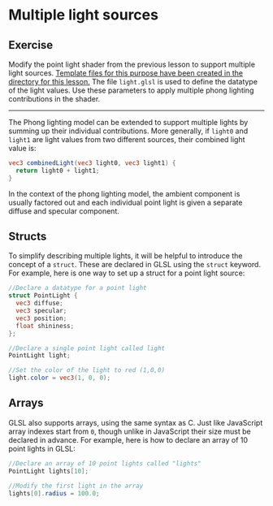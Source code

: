 # Multiple light sources

## Exercise

Modify the point light shader from the previous lesson to support multiple light sources. <a href="/open/light-5" target="_blank">Template files for this purpose have been created in the directory for this lesson.</a> The file `light.glsl` is used to define the datatype of the light values.  Use these parameters to apply multiple phong lighting contributions in the shader.

***

The Phong lighting model can be extended to support multiple lights by summing up their individual contributions. More generally, if `light0` and `light1` are light values from two different sources, their combined light value is:

```glsl
vec3 combinedLight(vec3 light0, vec3 light1) {
  return light0 + light1;
}
```

In the context of the phong lighting model, the ambient component is usually factored out and each individual point light is given a separate diffuse and specular component.

## Structs

To simplify describing multiple lights, it will be helpful to introduce the concept of a `struct`. These are declared in GLSL using the `struct` keyword.  For example, here is one way to set up a struct for a point light source:

```glsl
//Declare a datatype for a point light
struct PointLight {
  vec3 diffuse;
  vec3 specular;
  vec3 position;
  float shininess;
};

//Declare a single point light called light
PointLight light;

//Set the color of the light to red (1,0,0)
light.color = vec3(1, 0, 0);
```

## Arrays

GLSL also supports arrays, using the same syntax as C.  Just like JavaScript array indexes start from `0`, though unlike in JavaScript their size must be declared in advance. For example, here is how to declare an array of 10 point lights in GLSL:

```glsl
//Declare an array of 10 point lights called "lights"
PointLight lights[10];

//Modify the first light in the array
lights[0].radius = 100.0;
```
